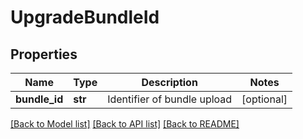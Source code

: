 # UpgradeBundleId

## Properties
Name | Type | Description | Notes
------------ | ------------- | ------------- | -------------
**bundle_id** | **str** | Identifier of bundle upload | [optional] 

[[Back to Model list]](../README.md#documentation-for-models) [[Back to API list]](../README.md#documentation-for-api-endpoints) [[Back to README]](../README.md)

